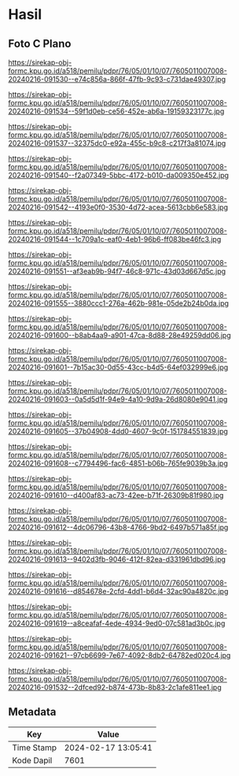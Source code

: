 # Hasil

## Foto C Plano

https://sirekap-obj-formc.kpu.go.id/a518/pemilu/pdpr/76/05/01/10/07/7605011007008-20240216-091530--e74c856a-866f-47fb-9c93-c731dae49307.jpg

https://sirekap-obj-formc.kpu.go.id/a518/pemilu/pdpr/76/05/01/10/07/7605011007008-20240216-091534--59f1d0eb-ce56-452e-ab6a-19159323177c.jpg

https://sirekap-obj-formc.kpu.go.id/a518/pemilu/pdpr/76/05/01/10/07/7605011007008-20240216-091537--32375dc0-e92a-455c-b9c8-c217f3a81074.jpg

https://sirekap-obj-formc.kpu.go.id/a518/pemilu/pdpr/76/05/01/10/07/7605011007008-20240216-091540--f2a07349-5bbc-4172-b010-da009350e452.jpg

https://sirekap-obj-formc.kpu.go.id/a518/pemilu/pdpr/76/05/01/10/07/7605011007008-20240216-091542--4193e0f0-3530-4d72-acea-5613cbb6e583.jpg

https://sirekap-obj-formc.kpu.go.id/a518/pemilu/pdpr/76/05/01/10/07/7605011007008-20240216-091544--1c709a1c-eaf0-4eb1-96b6-ff083be46fc3.jpg

https://sirekap-obj-formc.kpu.go.id/a518/pemilu/pdpr/76/05/01/10/07/7605011007008-20240216-091551--af3eab9b-94f7-46c8-971c-43d03d667d5c.jpg

https://sirekap-obj-formc.kpu.go.id/a518/pemilu/pdpr/76/05/01/10/07/7605011007008-20240216-091555--3880ccc1-276a-462b-981e-05de2b24b0da.jpg

https://sirekap-obj-formc.kpu.go.id/a518/pemilu/pdpr/76/05/01/10/07/7605011007008-20240216-091600--b8ab4aa9-a901-47ca-8d88-28e49259dd06.jpg

https://sirekap-obj-formc.kpu.go.id/a518/pemilu/pdpr/76/05/01/10/07/7605011007008-20240216-091601--7b15ac30-0d55-43cc-b4d5-64ef032999e6.jpg

https://sirekap-obj-formc.kpu.go.id/a518/pemilu/pdpr/76/05/01/10/07/7605011007008-20240216-091603--0a5d5d1f-94e9-4a10-9d9a-26d8080e9041.jpg

https://sirekap-obj-formc.kpu.go.id/a518/pemilu/pdpr/76/05/01/10/07/7605011007008-20240216-091605--37b04908-4dd0-4607-9c0f-151784551839.jpg

https://sirekap-obj-formc.kpu.go.id/a518/pemilu/pdpr/76/05/01/10/07/7605011007008-20240216-091608--c7794496-fac6-4851-b06b-765fe9039b3a.jpg

https://sirekap-obj-formc.kpu.go.id/a518/pemilu/pdpr/76/05/01/10/07/7605011007008-20240216-091610--d400af83-ac73-42ee-b71f-26309b81f980.jpg

https://sirekap-obj-formc.kpu.go.id/a518/pemilu/pdpr/76/05/01/10/07/7605011007008-20240216-091612--4dc06796-43b8-4766-9bd2-6497b571a85f.jpg

https://sirekap-obj-formc.kpu.go.id/a518/pemilu/pdpr/76/05/01/10/07/7605011007008-20240216-091613--9402d3fb-9046-412f-82ea-d331961dbd96.jpg

https://sirekap-obj-formc.kpu.go.id/a518/pemilu/pdpr/76/05/01/10/07/7605011007008-20240216-091616--d854678e-2cfd-4dd1-b6d4-32ac90a4820c.jpg

https://sirekap-obj-formc.kpu.go.id/a518/pemilu/pdpr/76/05/01/10/07/7605011007008-20240216-091619--a8ceafaf-4ede-4934-9ed0-07c581ad3b0c.jpg

https://sirekap-obj-formc.kpu.go.id/a518/pemilu/pdpr/76/05/01/10/07/7605011007008-20240216-091621--97cb6699-7e67-4092-8db2-64782ed020c4.jpg

https://sirekap-obj-formc.kpu.go.id/a518/pemilu/pdpr/76/05/01/10/07/7605011007008-20240216-091532--2dfced92-b874-473b-8b83-2c1afe811ee1.jpg


## Metadata

| Key        | Value               |
| ---------- | ------------------- |
| Time Stamp | 2024-02-17 13:05:41 |
| Kode Dapil | 7601                |



